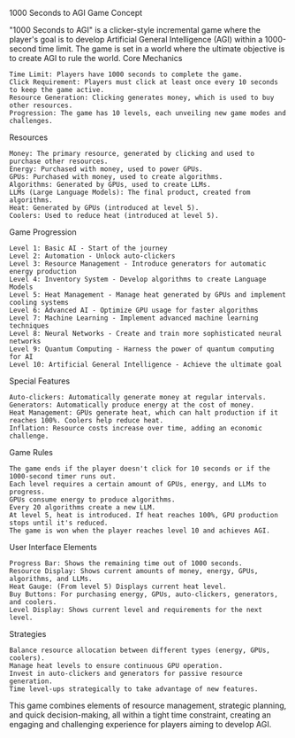 1000 Seconds to AGI
Game Concept

"1000 Seconds to AGI" is a clicker-style incremental game where the player's goal is to develop Artificial General Intelligence (AGI) within a 1000-second time limit. The game is set in a world where the ultimate objective is to create AGI to rule the world.
Core Mechanics

    Time Limit: Players have 1000 seconds to complete the game.
    Click Requirement: Players must click at least once every 10 seconds to keep the game active.
    Resource Generation: Clicking generates money, which is used to buy other resources.
    Progression: The game has 10 levels, each unveiling new game modes and challenges.

Resources

    Money: The primary resource, generated by clicking and used to purchase other resources.
    Energy: Purchased with money, used to power GPUs.
    GPUs: Purchased with money, used to create algorithms.
    Algorithms: Generated by GPUs, used to create LLMs.
    LLMs (Large Language Models): The final product, created from algorithms.
    Heat: Generated by GPUs (introduced at level 5).
    Coolers: Used to reduce heat (introduced at level 5).

Game Progression

    Level 1: Basic AI - Start of the journey
    Level 2: Automation - Unlock auto-clickers
    Level 3: Resource Management - Introduce generators for automatic energy production
    Level 4: Inventory System - Develop algorithms to create Language Models
    Level 5: Heat Management - Manage heat generated by GPUs and implement cooling systems
    Level 6: Advanced AI - Optimize GPU usage for faster algorithms
    Level 7: Machine Learning - Implement advanced machine learning techniques
    Level 8: Neural Networks - Create and train more sophisticated neural networks
    Level 9: Quantum Computing - Harness the power of quantum computing for AI
    Level 10: Artificial General Intelligence - Achieve the ultimate goal

Special Features

    Auto-clickers: Automatically generate money at regular intervals.
    Generators: Automatically produce energy at the cost of money.
    Heat Management: GPUs generate heat, which can halt production if it reaches 100%. Coolers help reduce heat.
    Inflation: Resource costs increase over time, adding an economic challenge.

Game Rules

    The game ends if the player doesn't click for 10 seconds or if the 1000-second timer runs out.
    Each level requires a certain amount of GPUs, energy, and LLMs to progress.
    GPUs consume energy to produce algorithms.
    Every 20 algorithms create a new LLM.
    At level 5, heat is introduced. If heat reaches 100%, GPU production stops until it's reduced.
    The game is won when the player reaches level 10 and achieves AGI.

User Interface Elements

    Progress Bar: Shows the remaining time out of 1000 seconds.
    Resource Display: Shows current amounts of money, energy, GPUs, algorithms, and LLMs.
    Heat Gauge: (From level 5) Displays current heat level.
    Buy Buttons: For purchasing energy, GPUs, auto-clickers, generators, and coolers.
    Level Display: Shows current level and requirements for the next level.

Strategies

    Balance resource allocation between different types (energy, GPUs, coolers).
    Manage heat levels to ensure continuous GPU operation.
    Invest in auto-clickers and generators for passive resource generation.
    Time level-ups strategically to take advantage of new features.

This game combines elements of resource management, strategic planning, and quick decision-making, all within a tight time constraint, creating an engaging and challenging experience for players aiming to develop AGI.
